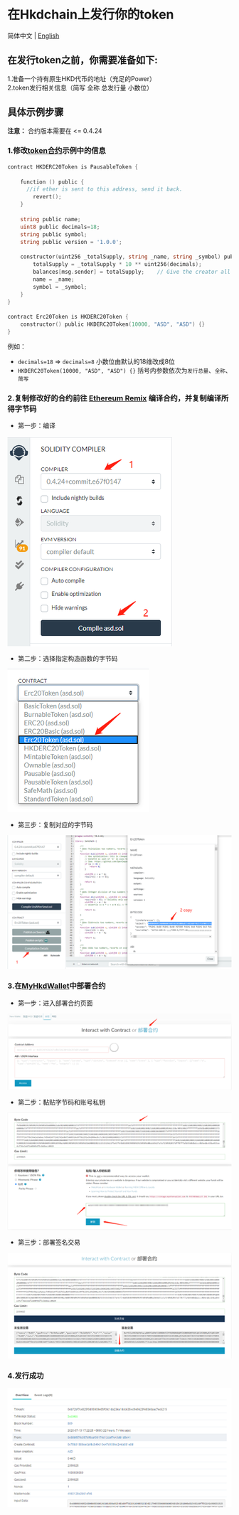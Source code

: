 # 在Hkdchain上发行你的token

简体中文 | [English](https://github.com/hkd-org/issue-token/README.md)

## 在发行token之前，你需要准备如下:
1.准备一个持有原生HKD代币的地址（充足的Power）  
2.token发行相关信息（简写 全称 总发行量 小数位）

## 具体示例步骤

**注意：** 合约版本需要在 <= 0.4.24

### 1.修改[token合约](https://github.com/hkd-org/issue-token/token.sol)示例中的信息

```go
contract HKDERC20Token is PausableToken {

    function () public {
      //if ether is sent to this address, send it back.
        revert();
    }

    string public name;
    uint8 public decimals=18;
    string public symbol;
    string public version = '1.0.0';

    constructor(uint256 _totalSupply, string _name, string _symbol) public {
        totalSupply = _totalSupply * 10 ** uint256(decimals);
        balances[msg.sender] = totalSupply;    // Give the creator all initial tokens
        name = _name;
        symbol = _symbol;
    }
}

contract Erc20Token is HKDERC20Token {
    constructor() public HKDERC20Token(10000, "ASD", "ASD") {}
}
```
例如：
* ```decimals=18``` => ```decimals=8``` 小数位由默认的18维改成8位
* ```HKDERC20Token(10000, "ASD", "ASD") {}``` 括号内参数依次为```发行总量```、```全称```、```简写```

### 2.复制修改好的合约前往 [Ethereum Remix](https://remix.ethereum.org/#optimize=false&evmVersion=soljson-v0.4.24+commit.e67f0147.js) 编译合约，并复制编译所得字节码

* 第一步：编译

![image](./images/1.png)

* 第二步：选择指定构造函数的字节码

![image](./images/2.png)

* 第三步：复制对应的字节码

![image](./images/3.png)

### 3.在[MyHkdWallet](https://wallet.hkdchain.com)中部署合约

* 第一步：进入部署合约页面

![image](./images/4.png)

* 第二步：黏贴字节码和账号私钥

![image](./images/5.png)

* 第三步：部署签名交易

![image](./images/6.png)

### 4.发行成功

![image](./images/7.png)